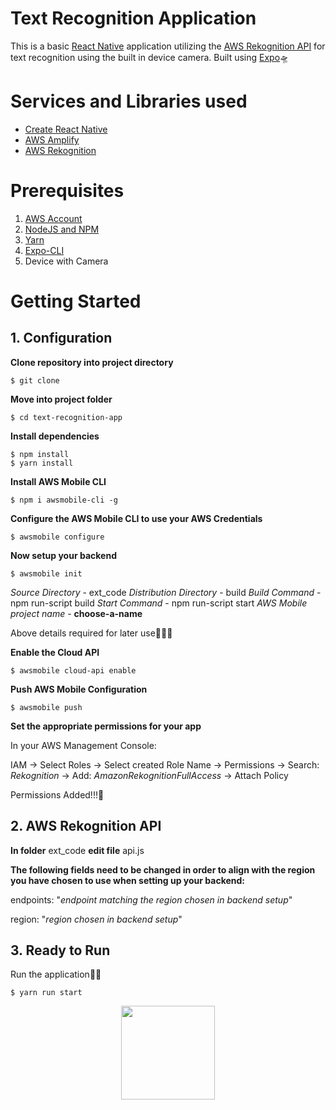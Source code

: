 # Text Recognition Application

This is a basic [React Native](https://facebook.github.io/react-native/) application utilizing the [AWS Rekognition API](https://aws.amazon.com/rekognition/) for text recognition using the built in device camera. Built using [Expo](https://expo.io/)🛸


# Services and Libraries used

 - [Create React Native](https://github.com/react-community/create-react-native-app)
 - [AWS Amplify](https://github.com/aws/aws-amplify)
 - [AWS Rekognition](https://aws.amazon.com/rekognition/)

# Prerequisites

 1. [AWS Account](https://aws.amazon.com/)
 2. [NodeJS and NPM](https://nodejs.org/en/)
 3. [Yarn](https://yarnpkg.com/en/)
 4. [Expo-CLI](https://expo.io/tools#cli)
 5. Device with Camera

# Getting Started

## 1. Configuration

**Clone repository into project directory**

    $ git clone 

 **Move into project folder**

    $ cd text-recognition-app

**Install dependencies**

	$ npm install
	$ yarn install

**Install AWS Mobile CLI**
		
	$ npm i awsmobile-cli -g

**Configure the AWS Mobile CLI to use your AWS Credentials**

    $ awsmobile configure

**Now setup your backend**

    $ awsmobile init

*Source Directory* - ext_code
*Distribution Directory* - build
*Build Command* - npm run-script build
*Start Command* - npm run-script start
*AWS Mobile project name* - **choose-a-name**

Above details required for later use👨🏾‍🏫

**Enable the Cloud API**

    $ awsmobile cloud-api enable

**Push AWS Mobile Configuration**

    $ awsmobile push

**Set the appropriate permissions for your app**

In your AWS Management Console:

IAM -> Select Roles -> Select created Role Name -> Permissions -> Search: *Rekognition* -> Add: *AmazonRekognitionFullAccess* -> Attach Policy

Permissions Added!!!🚀

## 2. AWS Rekognition API

**In folder** ext_code **edit file** api.js

**The following fields need to be changed in order to align with the region you have chosen to use when setting up your backend:**

endpoints: "*endpoint matching the region chosen in backend setup*"

region: "*region chosen in backend setup*"

## 3. Ready to Run

Run the application🧙‍♂️

    $ yarn run start

<p align="center">
<img height="150" src="https://ui-ex.com/images/gif-transparent-3.gif">
</p>

